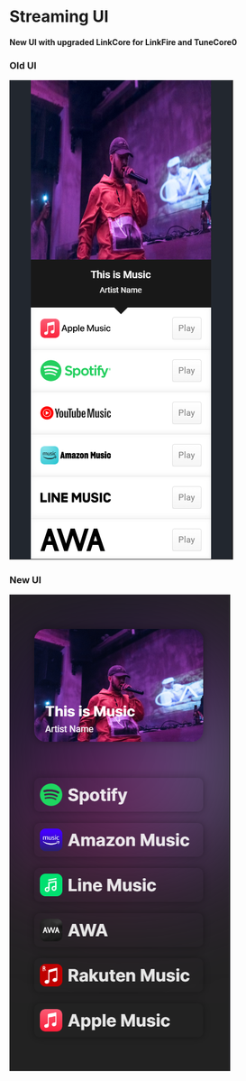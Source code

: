 # Streaming UI
#### New UI with upgraded LinkCore for LinkFire and TuneCore0

### Old UI
![old](https://github.com/Hideko-Dev/Streaming-UI/blob/master/git/old.png?raw=true)

### New UI
![old](https://github.com/Hideko-Dev/Streaming-UI/blob/master/git/new.png?raw=true)
